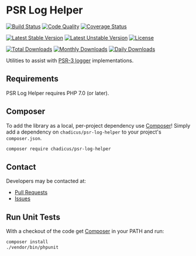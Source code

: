 PSR Log Helper
===============

[![Build Status](https://travis-ci.org/chadicus/psr-log-helper.svg?branch=master)](https://travis-ci.org/chadicus/psr-log-helper)
[![Code Quality](https://scrutinizer-ci.com/g/chadicus/psr-log-helper/badges/quality-score.png?b=master)](https://scrutinizer-ci.com/g/chadicus/psr-log-helper/?branch=master)
[![Coverage Status](https://coveralls.io/repos/github/chadicus/psr-log-helper/badge.svg?branch=master)](https://coveralls.io/github/chadicus/psr-log-helper?branch=master)

[![Latest Stable Version](https://poser.pugx.org/chadicus/psr-log-helper/v/stable)](https://packagist.org/packages/chadicus/psr-log-helper)
[![Latest Unstable Version](https://poser.pugx.org/chadicus/psr-log-helper/v/unstable)](https://packagist.org/packages/chadicus/psr-log-helper)
[![License](https://poser.pugx.org/chadicus/psr-log-helper/license)](https://packagist.org/packages/chadicus/psr-log-helper)

[![Total Downloads](https://poser.pugx.org/chadicus/psr-log-helper/downloads)](https://packagist.org/packages/chadicus/psr-log-helper)
[![Monthly Downloads](https://poser.pugx.org/chadicus/psr-log-helper/d/monthly)](https://packagist.org/packages/chadicus/psr-log-helper)
[![Daily Downloads](https://poser.pugx.org/chadicus/psr-log-helper/d/daily)](https://packagist.org/packages/chadicus/psr-log-helper)

Utilities to assist with [PSR-3 logger](https://github.com/php-fig/log) implementations.

## Requirements

PSR Log Helper requires PHP 7.0 (or later).

## Composer
To add the library as a local, per-project dependency use [Composer](http://getcomposer.org)! Simply add a dependency on `chadicus/psr-log-helper` to your project's `composer.json`.
```sh
composer require chadicus/psr-log-helper
```

## Contact
Developers may be contacted at:

 * [Pull Requests](https://github.com/chadicus/psr-log-helper/pulls)
 * [Issues](https://github.com/chadicus/psr-log-helper/issues)

## Run Unit Tests
With a checkout of the code get [Composer](http://getcomposer.org) in your PATH and run:

```sh
composer install
./vendor/bin/phpunit
